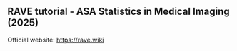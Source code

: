 ## RAVE tutorial - ASA Statistics in Medical Imaging (2025)

Official website: https://rave.wiki



